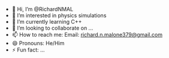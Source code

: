 - 👋 Hi, I’m @RichardNMAL
- 👀 I’m interested in physics simulations
- 🌱 I’m currently learning C++
- 💞️ I’m looking to collaborate on ...
- 📫 How to reach me: Email: richard.n.malone379@gmail.com
- 😄 Pronouns: He/Him
- ⚡ Fun fact: ...

<!---
RichardNMAL/RichardNMAL is a ✨ special ✨ repository because its `README.md` (this file) appears on your GitHub profile.
You can click the Preview link to take a look at your changes.
--->
